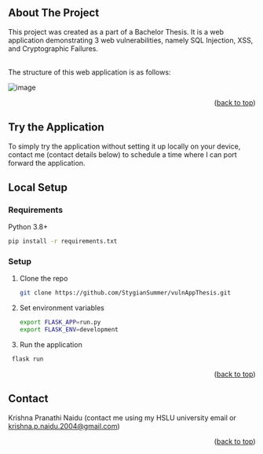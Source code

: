 ## About The Project
This project was created as a part of a Bachelor Thesis. It is a web application demonstrating 3 web vulnerabilities, namely SQL Injection, XSS, and Cryptographic Failures. 

<br> The structure of this web application is as follows:

![image ](https://github.com/user-attachments/assets/8b1b5b06-3bb7-441d-a84f-e12172aa0aa7 )

<p align="right">(<a href="#readme-top">back to top</a>)</p>

## Try the Application
To simply try the application without setting it up locally on your device, contact me (contact details below) to schedule a time where I can port forward the application. 

## Local Setup
### Requirements

Python 3.8+
```sh
pip install -r requirements.txt
```

### Setup

1. Clone the repo
   ```sh
   git clone https://github.com/StygianSummer/vulnAppThesis.git
   ```
3. Set environment variables
   ```sh
   export FLASK_APP=run.py
   export FLASK_ENV=development
   ```
3. Run the application
  ```sh
   flask run
   ```

<p align="right">(<a href="#readme-top">back to top</a>)</p>



<!-- CONTACT -->
## Contact

Krishna Pranathi Naidu (contact me using my HSLU university email or krishna.p.naidu.2004@gmail.com)


<p align="right">(<a href="#readme-top">back to top</a>)</p>
